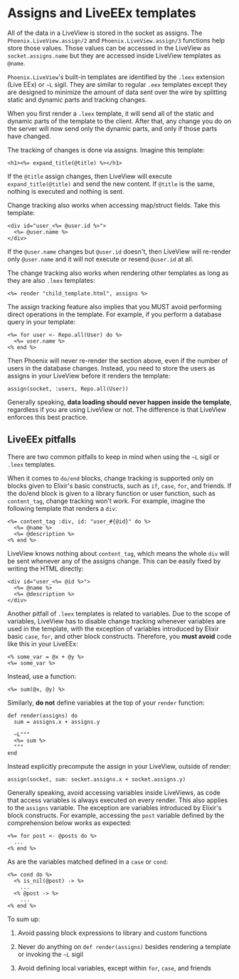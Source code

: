 # Assigns and LiveEEx templates

All of the data in a LiveView is stored in the socket as assigns.
The `Phoenix.LiveView.assign/2` and `Phoenix.LiveView.assign/3`
functions help store those values. Those values can be accessed
in the LiveView as `socket.assigns.name` but they are accessed
inside LiveView templates as `@name`.

`Phoenix.LiveView`'s built-in templates are identified by the `.leex`
extension (Live EEx) or `~L` sigil. They are similar to regular `.eex`
templates except they are designed to minimize the amount of data sent
over the wire by splitting static and dynamic parts and tracking changes.

When you first render a `.leex` template, it will send all of the
static and dynamic parts of the template to the client. After that,
any change you do on the server will now send only the dynamic parts,
and only if those parts have changed.

The tracking of changes is done via assigns. Imagine this template:

    <h1><%= expand_title(@title) %></h1>

If the `@title` assign changes, then LiveView will execute
`expand_title(@title)` and send the new content. If `@title` is
the same, nothing is executed and nothing is sent.

Change tracking also works when accessing map/struct fields.
Take this template:

    <div id="user_<%= @user.id %>">
      <%= @user.name %>
    </div>

If the `@user.name` changes but `@user.id` doesn't, then LiveView
will re-render only `@user.name` and it will not execute or resend `@user.id`
at all.

The change tracking also works when rendering other templates as
long as they are also `.leex` templates:

    <%= render "child_template.html", assigns %>

The assign tracking feature also implies that you MUST avoid performing
direct operations in the template. For example, if you perform a database
query in your template:

    <%= for user <- Repo.all(User) do %>
      <%= user.name %>
    <% end %>

Then Phoenix will never re-render the section above, even if the number of
users in the database changes. Instead, you need to store the users as
assigns in your LiveView before it renders the template:

    assign(socket, :users, Repo.all(User))

Generally speaking, **data loading should never happen inside the template**,
regardless if you are using LiveView or not. The difference is that LiveView
enforces this best practice.

## LiveEEx pitfalls

There are two common pitfalls to keep in mind when using the `~L` sigil
or `.leex` templates.

When it comes to `do/end` blocks, change tracking is supported only on blocks
given to Elixir's basic constructs, such as `if`, `case`, `for`, and friends.
If the do/end block is given to a library function or user function, such as
`content_tag`, change tracking won't work. For example, imagine the following
template that renders a `div`:

    <%= content_tag :div, id: "user_#{@id}" do %>
      <%= @name %>
      <%= @description %>
    <% end %>

LiveView knows nothing about `content_tag`, which means the whole `div` will
be sent whenever any of the assigns change. This can be easily fixed by
writing the HTML directly:

    <div id="user_<%= @id %>">
      <%= @name %>
      <%= @description %>
    </div>

Another pitfall of `.leex` templates is related to variables. Due to the scope
of variables, LiveView has to disable change tracking whenever variables are
used in the template, with the exception of variables introduced by Elixir
basic `case`, `for`, and other block constructs. Therefore, you **must avoid**
code like this in your LiveEEx:

    <% some_var = @x + @y %>
    <%= some_var %>

Instead, use a function:

    <%= sum(@x, @y) %>

Similarly, **do not** define variables at the top of your `render` function:

    def render(assigns) do
      sum = assigns.x + assigns.y

      ~L"""
      <%= sum %>
      """
    end

Instead explicitly precompute the assign in your LiveView, outside of render:

    assign(socket, sum: socket.assigns.x + socket.assigns.y)

Generally speaking, avoid accessing variables inside LiveViews, as code that
access variables is always executed on every render. This also applies to the
`assigns` variable. The exception are variables introduced by Elixir's block
constructs. For example, accessing the `post` variable defined by the comprehension
below works as expected:

    <%= for post <- @posts do %>
      ...
    <% end %>

As are the variables matched defined in a `case` or `cond`:

    <%= cond do %>
      <% is_nil(@post) -> %>
        ...
      <% @post -> %>
        ...
    <% end %>

To sum up:

  1. Avoid passing block expressions to library and custom functions

  2. Never do anything on `def render(assigns)` besides rendering a template
    or invoking the `~L` sigil

  3. Avoid defining local variables, except within `for`, `case`, and friends
